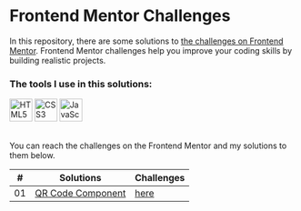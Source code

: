 # Frontend Mentor Challenges

In this repository, there are some solutions to [the challenges on Frontend Mentor](https://www.frontendmentor.io/challenges). Frontend Mentor challenges help you improve your coding skills by building realistic projects.

### The tools I use in this solutions:

<p align="left">
<img src="https://cdn.jsdelivr.net/gh/devicons/devicon/icons/html5/html5-original.svg" title="HTML5" alt="HTML5" width="40" height="40"/>
<img src="https://cdn.jsdelivr.net/gh/devicons/devicon/icons/css3/css3-original.svg" title="CSS3" alt="CSS3" width="40" height="40"/>
<img src="https://cdn.jsdelivr.net/gh/devicons/devicon/icons/javascript/javascript-original.svg" title="JavaScript" alt="JavaScript" width="40" height="40"/>
<!-- <img src="https://cdn.jsdelivr.net/gh/devicons/devicon/icons/bootstrap/bootstrap-original.svg" title="Bootstrap" alt="Bootstrap" width="40" height="40"/>
<img src="https://cdn.jsdelivr.net/gh/devicons/devicon/icons/tailwindcss/tailwindcss-plain.svg" title="tailwindcss" alt="tailwindcss" width="40" height="40" />  -->
</p>

<br>
You can reach the challenges on the Frontend Mentor and my solutions to them below.

<br>

|  #  | Solutions                                                                                             | Challenges                                                                                                      |
| :-: | ----------------------------------------------------------------------------------------------------- | --------------------------------------------------------------------------------------------------------------- |
| 01  | [QR Code Component](https://github.com/ecemgo/frontend-mentor-challenges/tree/main/qr-code-component) | [here](https://www.frontendmentor.io/solutions/responsive-qr-code-box-using-vanilla-css-and-flexbox-ByUgq_WyGU) |

<!--
| 02  | [NFT Preview Card Component](https://github.com/ecemgo/frontend-mentor-challenges/tree/main/nft-preview-card-component) | [here]() |                                                                                                                      |
-->
